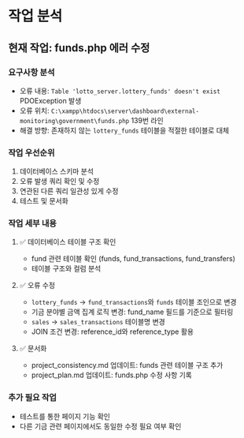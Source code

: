# 작업 분석

## 현재 작업: funds.php 에러 수정

### 요구사항 분석
- 오류 내용: `Table 'lotto_server.lottery_funds' doesn't exist` PDOException 발생
- 오류 위치: `C:\xampp\htdocs\server\dashboard\external-monitoring\government\funds.php` 139번 라인
- 해결 방향: 존재하지 않는 `lottery_funds` 테이블을 적절한 테이블로 대체

### 작업 우선순위
1. 데이터베이스 스키마 분석
2. 오류 발생 쿼리 확인 및 수정
3. 연관된 다른 쿼리 일관성 있게 수정
4. 테스트 및 문서화

### 작업 세부 내용
1. ✅ 데이터베이스 테이블 구조 확인
   - fund 관련 테이블 확인 (funds, fund_transactions, fund_transfers)
   - 테이블 구조와 컬럼 분석

2. ✅ 오류 수정
   - `lottery_funds` -> `fund_transactions`와 `funds` 테이블 조인으로 변경
   - 기금 분야별 금액 집계 로직 변경: fund_name 필드를 기준으로 필터링
   - `sales` -> `sales_transactions` 테이블명 변경
   - JOIN 조건 변경: reference_id와 reference_type 활용
   
3. ✅ 문서화
   - project_consistency.md 업데이트: funds 관련 테이블 구조 추가
   - project_plan.md 업데이트: funds.php 수정 사항 기록

### 추가 필요 작업
- 테스트를 통한 페이지 기능 확인
- 다른 기금 관련 페이지에서도 동일한 수정 필요 여부 확인
